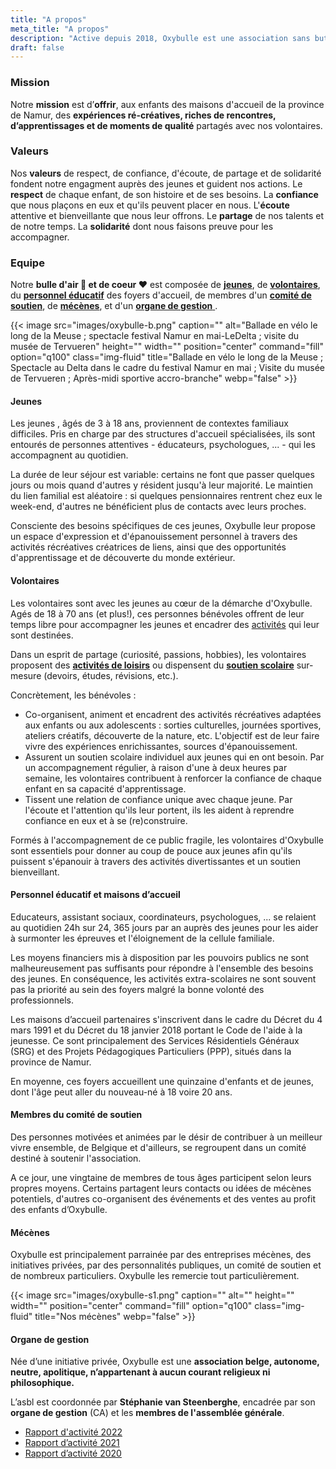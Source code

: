 ```yaml
---
title: "A propos"
meta_title: "A propos"
description: "Active depuis 2018, Oxybulle est une association sans but lucratif qui soutient les enfants des maisons d’accueil de la province de Namur."
draft: false
---
```

### Mission

Notre **mission** est d’**offrir**, aux enfants des maisons d'accueil de la province de Namur, des **expériences ré-créatives, riches de rencontres, d’apprentissages et de moments de qualité** partagés avec nos volontaires. 

### Valeurs

Nos **valeurs** de respect, de confiance, d'écoute, de partage et de solidarité fondent notre engagment auprès des jeunes et guident nos actions. Le **respect** de chaque enfant, de son histoire et de ses besoins. La **confiance** que nous plaçons en eux et qu'ils peuvent placer en nous. L'**écoute** attentive et bienveillante que nous leur offrons. Le **partage** de nos talents et de notre temps. La **solidarité** dont nous faisons preuve pour les accompagner. 

### Equipe

Notre **bulle d'air 🎈 et de coeur ❤️** est composée de [**jeunes**](#jeunes), de [**volontaires**](#Volontaires), du [**personnel éducatif**](#foyers) des foyers d'accueil, de membres d'un [**comité de soutien**](#comité), de [**mécènes**](#mécènes), et d'un [**organe de gestion** ](#gestion).

{{< image src="images/oxybulle-b.png" caption="" alt="Ballade en vélo le long de la Meuse ; spectacle festival Namur en mai-LeDelta ; visite du musée de Tervueren" height="" width="" position="center" command="fill" option="q100" class="img-fluid" title="Ballade en vélo le long de la Meuse ; Spectacle au Delta dans le cadre du festival Namur en mai ; Visite du musée de Tervueren ; Après-midi sportive accro-branche"  webp="false" >}}

#### Jeunes

Les jeunes , âgés de 3 à 18 ans, proviennent de contextes familiaux difficiles. Pris en charge par des structures d'accueil spécialisées, ils sont entourés de personnes attentives - éducateurs, psychologues, ... - qui les accompagnent au quotidien.

La durée de leur séjour est variable: certains ne font que passer quelques jours ou mois quand d'autres y résident jusqu'à leur majorité. Le maintien du lien familial est aléatoire : si quelques pensionnaires rentrent chez eux le week-end, d'autres ne bénéficient plus de contacts avec leurs proches.

Consciente des besoins spécifiques de ces jeunes, Oxybulle leur propose un espace d'expression et d'épanouissement personnel à travers des activités récréatives créatrices de liens, ainsi que des opportunités d'apprentissage et de découverte du monde extérieur.

#### Volontaires

 Les volontaires sont avec les jeunes au cœur de la démarche d'Oxybulle.  Agés de 18 à 70 ans (et plus!), ces personnes bénévoles offrent de leur temps libre pour accompagner les jeunes et encadrer des [activités](/activites) qui leur sont destinées. 

Dans un esprit de partage (curiosité, passions, hobbies), les volontaires proposent des [**activités de loisirs**](/activites) ou  dispensent du [**soutien scolaire**](/activites) sur-mesure (devoirs, études, révisions, etc.). 

Concrètement, les bénévoles :

- Co-organisent, animent et encadrent des activités récréatives adaptées aux enfants ou aux adolescents : sorties culturelles, journées sportives, ateliers créatifs, découverte de la nature, etc. L'objectif est de leur faire vivre des expériences enrichissantes, sources d'épanouissement.
- Assurent un soutien scolaire individuel aux jeunes qui en ont besoin. Par un accompagnement régulier, à raison d'une à deux heures par semaine, les volontaires contribuent à renforcer la confiance de chaque enfant en sa capacité d'apprentissage.
- Tissent une relation de confiance unique avec chaque jeune. Par l'écoute et l'attention qu'ils leur portent, ils les aident à reprendre confiance en eux et à se (re)construire.

Formés à l'accompagnement de ce public fragile, les volontaires d'Oxybulle sont essentiels pour donner au coup de pouce aux jeunes afin qu'ils puissent s'épanouir à travers des activités divertissantes et un soutien bienveillant.

#### Personnel éducatif et maisons d’accueil 

Educateurs, assistant sociaux, coordinateurs, psychologues, ... se relaient  au quotidien 24h sur 24, 365 jours par an auprès des jeunes pour les aider à surmonter les épreuves et l'éloignement de la cellule familiale. 

Les moyens financiers mis à disposition par les pouvoirs publics ne sont malheureusement pas suffisants pour répondre à l'ensemble des besoins des jeunes. En conséquence, les activités extra-scolaires ne sont souvent pas la priorité au sein des foyers malgré la bonne volonté des professionnels. 

Les maisons d’accueil partenaires s'inscrivent dans le cadre du Décret du 4 mars 1991 et du Décret du 18 janvier 2018 portant le Code de l'aide à la jeunesse. Ce sont principalement des Services Résidentiels Généraux (SRG) et des Projets Pédagogiques Particuliers (PPP), situés dans la province de Namur.

En moyenne, ces foyers accueillent une quinzaine d'enfants et de jeunes, dont l'âge peut aller du nouveau-né à 18 voire 20 ans.

#### Membres du comité de soutien

Des personnes motivées et animées par le désir de contribuer à un meilleur vivre ensemble, de Belgique et d'ailleurs, se regroupent dans un comité destiné à soutenir l'association. 

A ce jour, une vingtaine de membres de tous âges participent selon leurs propres moyens. Certains partagent leurs contacts ou idées de mécènes potentiels, d'autres co-organisent des événements et des ventes au profit des enfants d’Oxybulle. 

#### Mécènes

Oxybulle est principalement parrainée par des entreprises mécènes, des initiatives privées, par des personnalités publiques, un comité de soutien et de nombreux particuliers. Oxybulle les remercie tout particulièrement.  

{{< image src="images/oxybulle-s1.png" caption="" alt="" height="" width="" position="center" command="fill" option="q100" class="img-fluid" title="Nos mécènes"  webp="false" >}}

#### Organe de gestion

Née d’une initiative privée, Oxybulle est une **association belge, autonome, neutre, apolitique, n’appartenant à aucun courant religieux ni philosophique.**

L’asbl est coordonnée par **Stéphanie van Steenberghe**, encadrée par son **organe de gestion** (CA) et les **membres de l'assemblée générale**.

- [Rapport d'activité 2022](https://www.oxybulle.org/_files/ugd/50bf4f_e36b66990cbd416aa085d7fc14098490.pdf)
- [Rapport d’activité 2021](https://www.oxybulle.org/_files/ugd/ed0e86_df758de8d45a4d78a3c397bdabf62c46.pdf)
- [Rapport d’activité 2020](https://www.oxybulle.org/_files/ugd/ed0e86_023fbfe41ed740828cb8001f5d8711bf.pdf)



